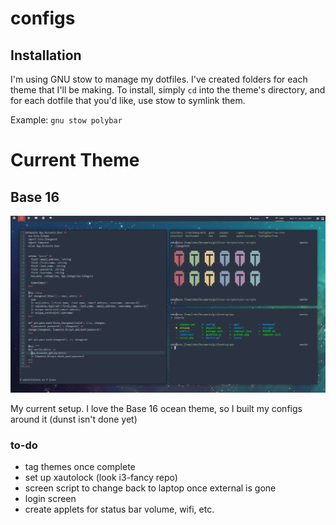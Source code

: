 # configs

## Installation
I'm using GNU stow to manage my dotfiles. I've created folders for each theme that I'll be making.
To install, simply `cd` into the theme's directory, and for each dotfile that you'd like, use stow to symlink them.

Example:
`gnu stow polybar`

# Current Theme 

## Base 16
![Screenshot](https://github.com/zeke8402/configs/blob/master/screenshots/demo.png)

My current setup. I love the Base 16 ocean theme, so I built my configs around it (dunst isn't done yet)

### to-do

* tag themes once complete
* set up xautolock (look i3-fancy repo)
* screen script to change back to laptop once external is gone
* login screen
* create applets for status bar volume, wifi, etc.
